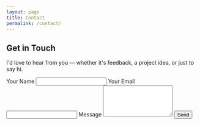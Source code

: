 ```yaml
---
layout: page
title: Contact
permalink: /contact/
---
```


## Get in Touch

I'd love to hear from you — whether it's feedback, a project idea, or just to say hi.

<form action="https://formspree.io/f/your-form-id" method="POST" class="mt-6 space-y-4">
  <label class="block">
    <span class="text-gray-700">Your Name</span>
    <input type="text" name="name" required class="mt-1 block w-full border rounded-md p-2">
  </label>

  <label class="block">
    <span class="text-gray-700">Your Email</span>
    <input type="email" name="_replyto" required class="mt-1 block w-full border rounded-md p-2">
  </label>

  <label class="block">
    <span class="text-gray-700">Message</span>
    <textarea name="message" rows="5" required class="mt-1 block w-full border rounded-md p-2"></textarea>
  </label>

  <button type="submit" class="px-4 py-2 bg-blue-600 text-white rounded hover:bg-blue-700">
    Send
  </button>
</form>
